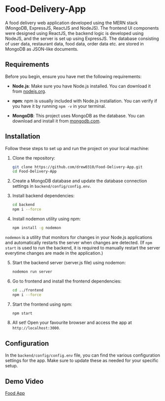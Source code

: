 # Food-Delivery-App
A food delivery web application developed using the MERN stack (MongoDB, ExpressJS, ReactJS and NodeJS). The frontend UI components were designed using ReactJS, the backend logic is developed using NodeJS, and the server is set up using ExpressJS. The database consisting of user data, restaurant data, food data, order data etc. are stored in MongoDB as JSON-like documents.

## Requirements  
Before you begin, ensure you have met the following requirements:

- **Node.js**: Make sure you have Node.js installed. You can download it from [nodejs.org](https://nodejs.org/).

- **npm**: npm is usually included with Node.js installation. You can verify if you have it by running `npm -v` in your terminal.

- **MongoDB**: This project uses MongoDB as the database. You can download and install it from [mongodb.com](https://www.mongodb.com/).

## Installation
Follow these steps to set up and run the project on your local machine:

1. Clone the repository:

   ```bash
   git clone https://github.com/drew0310/Food-Delivery-App.git
   cd Food-Delivery-App

2. Create a MongoDB database and update the database connection settings in `backend/config/config.env`.

3. Install backend dependencies:

   ```bash
   cd backend
   npm i --force

4. Install nodemon utility using npm:

     ```bash
     npm install -g nodemon

  `nodemon` is a utility that monitors for changes in your Node.js applications and automatically restarts the server when changes are detected. (If `npm start` is used to 
   run the backend, it is required to manually restart the server everytime changes are made in the application.)

   
5. Start the backend server (server.js file) using nodemon:

   ```bash
   nodemon run server

6. Go to frontend and install the frontend dependencies:

   ```bash
   cd ../frontend
   npm i --force

7. Start the frontend using npm:

   ```bash
   npm start

8. All set! Open your favourite browser and access the app at `http://localhost:3000`.


## Configuration 
In the `backend/config/config.env` file, you can find the various configuration settings for the app. Make sure to update these as needed for your specific setup.  

## Demo Video  

[Food App](https://www.youtube.com/watch?v=nseA0t8eNdk "@embed")
